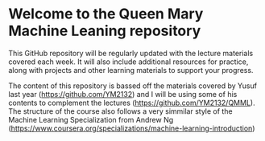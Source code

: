 # Welcome to the Queen Mary Machine Leaning repository

This GitHub repository will be regularly updated with the lecture materials covered each week. It will also include additional resources for practice, along with projects and other learning materials to support your progress.

The content of this repository is bassed off the materials covered by Yusuf last year (https://github.com/YM2132) and I will be using some of his contents to complement the lectures (https://github.com/YM2132/QMML). The structure of the course also follows a very simmilar style of the Machine Learning Specialization from Andrew Ng (https://www.coursera.org/specializations/machine-learning-introduction)
